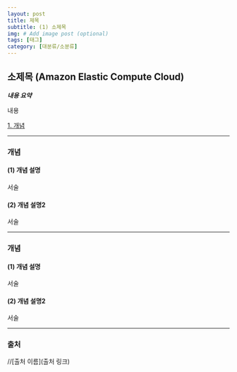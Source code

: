 ```yaml
---
layout: post
title: 제목 
subtitle: (1) 소제목
img: # Add image post (optional)
tags: [태그]
category: [대분류/소분류]
---
```


## 소제목 (Amazon Elastic Compute Cloud)
***내용 요약***

내용

[1. 개념](#개념1)

---
### 개념
#### (1) 개념 설명
서술

#### (2) 개념 설명2
서술

---

### 개념
#### (1) 개념 설명
서술

#### (2) 개념 설명2
서술

---

### 출처

//[출처 이름](출처 링크)

